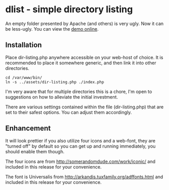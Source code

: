 dlist - simple directory listing
====

An empty folder presented by Apache (and others) is very ugly. Now it can be less-ugly. You can view the [demo online](http://smarterfish.com/assets/).

Installation
----

Place dir-listing.php anywhere accessible on your web-host of choice. It is recommended to place it somewhere generic, and then link it into other directories.

    cd /var/www/bin/
    ln -s ../assets/dir-listing.php ./index.php

I'm very aware that for multiple directories this is a chore, I'm open to suggestions on how to alleviate the initial investment.

There are various settings contained within the file (dir-listing.php) that are set to their safest options. You can adjust them accordingly.

Enhancement
----

It will look prettier if you also utilize four icons and a web-font, they are "turned off" by default so you can get up and running immediately, you should enable them though.

The four icons are from http://somerandomdude.com/work/iconic/ and included in this release for your convenience.

The font is Universalis from http://arkandis.tuxfamily.org/adffonts.html and included in this release for your convenience.